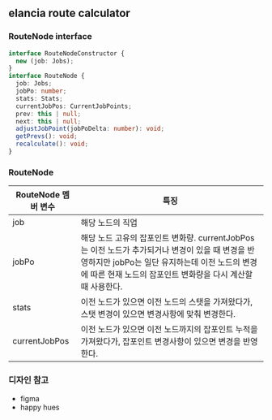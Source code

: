 ## elancia route calculator

### RouteNode interface

```ts
interface RouteNodeConstructor {
  new (job: Jobs);
}
interface RouteNode {
  job: Jobs;
  jobPo: number;
  stats: Stats;
  currentJobPos: CurrentJobPoints;
  prev: this | null;
  next: this | null;
  adjustJobPoint(jobPoDelta: number): void;
  getPrevs(): void;
  recalculate(): void;
}
```

### RouteNode

| RouteNode 멤버 변수 | 특징                                                                                                                                                                                                             |
| ------------------- | ---------------------------------------------------------------------------------------------------------------------------------------------------------------------------------------------------------------- |
| job                 | 해당 노드의 직업                                                                                                                                                                                                 |
| jobPo               | 해당 노드 고유의 잡포인트 변화량. currentJobPos는 이전 노드가 추가되거나 변경이 있을 때 변경을 반영하지만 jobPo는 일단 유지하는데 이전 노드의 변경에 따른 현재 노드의 잡포인트 변화량을 다시 계산할 때 사용한다. |
| stats               | 이전 노드가 있으면 이전 노드의 스탯을 가져왔다가, 스탯 변경이 있으면 변경사항에 맞춰 변경한다.                                                                                                                   |
| currentJobPos       | 이전 노드가 있으면 이전 노드까지의 잡포인트 누적을 가져왔다가, 잡포인트 변경사항이 있으면 변경을 반영한다.                                                                                                       |

### 디자인 참고

- figma
- happy hues
